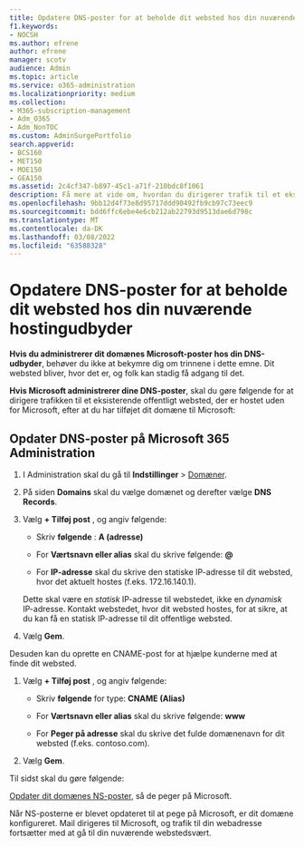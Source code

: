 ```yaml
---
title: Opdatere DNS-poster for at beholde dit websted hos din nuværende hostingudbyder
f1.keywords:
- NOCSH
ms.author: efrene
author: efrene
manager: scotv
audience: Admin
ms.topic: article
ms.service: o365-administration
ms.localizationpriority: medium
ms.collection:
- M365-subscription-management
- Adm_O365
- Adm_NonTOC
ms.custom: AdminSurgePortfolio
search.appverid:
- BCS160
- MET150
- MOE150
- GEA150
ms.assetid: 2c4cf347-b897-45c1-a71f-210bdc8f1061
description: Få mere at vide om, hvordan du dirigerer trafik til et eksisterende offentligt websted, der er hostet uden for Microsoft, hvis du har indstillet Microsoft til at administrere DNS-poster for dit brugerdefinerede domæne.
ms.openlocfilehash: 9bb12d4f73e8d95717ddd90492fb9cb97c73eec9
ms.sourcegitcommit: bdd6ffc6ebe4e6cb212ab22793d9513dae6d798c
ms.translationtype: MT
ms.contentlocale: da-DK
ms.lasthandoff: 03/08/2022
ms.locfileid: "63588328"
---
```

# <a name="update-dns-records-to-keep-your-website-with-your-current-hosting-provider"></a>Opdatere DNS-poster for at beholde dit websted hos din nuværende hostingudbyder

 **Hvis du administrerer dit domænes Microsoft-poster hos din DNS-udbyder**, behøver du ikke at bekymre dig om trinnene i dette emne. Dit websted bliver, hvor det er, og folk kan stadig få adgang til det. 
  
 **Hvis Microsoft administrerer dine DNS-poster**, skal du gøre følgende for at dirigere trafikken til et eksisterende offentligt websted, der er hostet uden for Microsoft, efter at du har tilføjet dit domæne til Microsoft: 
  
## <a name="update-dns-records-in-the-microsoft-365-admin-center"></a>Opdater DNS-poster på Microsoft 365 Administration
1. I Administration skal du gå til **Indstillinger** \> <a href="https://go.microsoft.com/fwlink/p/?linkid=834818" target="_blank">Domæner</a>.

1. På siden **Domains** skal du vælge domænet og derefter vælge **DNS Records**.

1. Vælg **+ Tilføj post** , og angiv følgende: 
    
   - Skriv **følgende** : **A (adresse)**
    
   - For **Værtsnavn eller alias** skal du skrive følgende: **@**
    
   - For **IP-adresse** skal du skrive den statiske IP-adresse til dit websted, hvor det aktuelt hostes (f.eks. 172.16.140.1). 
    
   Dette skal være en  *statisk*  IP-adresse til webstedet, ikke en  *dynamisk*  IP-adresse. Kontakt webstedet, hvor dit websted hostes, for at sikre, at du kan få en statisk IP-adresse til dit offentlige websted. 
    
1. Vælg **Gem**. 
    
Desuden kan du oprette en CNAME-post for at hjælpe kunderne med at finde dit websted.
  
1. Vælg **+ Tilføj post** , og angiv følgende: 
    
   - Skriv **følgende** for type: **CNAME (Alias)**
    
   - For **Værtsnavn eller alias** skal du skrive følgende: **www**
    
   - For **Peger på adresse** skal du skrive det fulde domænenavn for dit websted (f.eks. contoso.com). 
    
2. Vælg **Gem**. 
    
Til sidst skal du gøre følgende:
  
[Opdater dit domænes NS-poster,](../setup/add-domain.md) så de peger på Microsoft. 
  
Når NS-posterne er blevet opdateret til at pege på Microsoft, er dit domæne konfigureret. Mail dirigeres til Microsoft, og trafik til din webadresse fortsætter med at gå til din nuværende webstedsvært.
